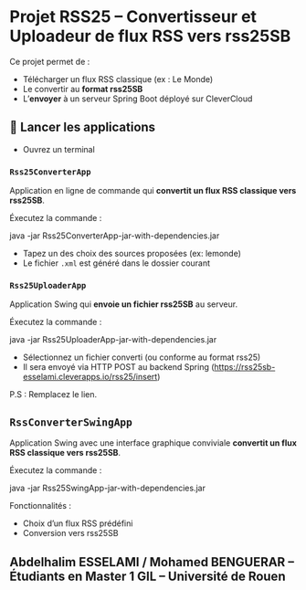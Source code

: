 # Projet RSS25 – Convertisseur et Uploadeur de flux RSS vers rss25SB

Ce projet permet de :

- Télécharger un flux RSS classique (ex : Le Monde)
- Le convertir au **format rss25SB**
- L’**envoyer** à un serveur Spring Boot déployé sur CleverCloud




## 🚀 Lancer les applications

- Ouvrez un terminal 


### `Rss25ConverterApp`

Application en ligne de commande qui **convertit un flux RSS classique vers rss25SB**.

Éxecutez la commande :

java -jar Rss25ConverterApp-jar-with-dependencies.jar


* Tapez un des choix des sources proposées (ex: lemonde)
* Le fichier `.xml` est généré dans le dossier courant



### `Rss25UploaderApp`

Application Swing qui **envoie un fichier rss25SB** au serveur.


Éxecutez la commande :

java -jar Rss25UploaderApp-jar-with-dependencies.jar


* Sélectionnez un fichier converti (ou conforme au format rss25)
* Il sera envoyé via HTTP POST au backend Spring (https://rss25sb-esselami.cleverapps.io/rss25/insert)

P.S : Remplacez le lien. 



## `RssConverterSwingApp`

Application Swing avec une interface graphique conviviale **convertit un flux RSS classique vers rss25SB**.

Éxecutez la commande :

java -jar Rss25SwingApp-jar-with-dependencies.jar


Fonctionnalités :

* Choix d’un flux RSS prédéfini
* Conversion vers rss25SB




## Abdelhalim ESSELAMI / Mohamed BENGUERAR – Étudiants en Master 1 GIL – Université de Rouen
